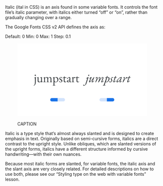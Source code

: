 
Italic (ital in CSS) is an axis found in some variable fonts. It controls the font file’s italic parameter, with italics either turned “off” or “on”, rather than gradually changing over a range.

The Google Fonts CSS v2 API defines the axis as:

Default: 0     Min: 0     Max: 1     Step: 0.1

<figure>

![ALT_TEXT](images/thumbnail.svg)
<figcaption>CAPTION</figcaption>

</figure>

Italic is a type style that’s almost always slanted and is designed to create emphasis in text. Originally based on semi-cursive forms, italics are a direct contrast to the upright style. Unlike obliques, which are slanted versions of the upright forms, italics have a different structure informed by cursive handwriting—with their own nuances.

Because most italic forms are slanted, for variable fonts, the italic axis and the slant axis are very closely related. For detailed descriptions on how to use both, please see our “Styling type on the web with variable fonts” lesson.
